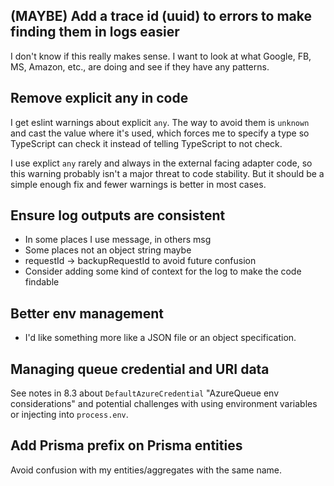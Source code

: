 ## (MAYBE) Add a trace id (uuid) to errors to make finding them in logs easier

I don't know if this really makes sense. I want to look at what Google, FB, MS, Amazon, etc., are doing and see if they have any patterns.

## Remove explicit any in code

I get eslint warnings about explicit `any`. The way to avoid them is `unknown` and cast the value where it's used, which forces me to specify a type so TypeScript can check it instead of telling TypeScript to not check.

I use explict `any` rarely and always in the external facing adapter code, so this warning probably isn't a major threat to code stability. But it should be a simple enough fix and fewer warnings is better in most cases.

## Ensure log outputs are consistent

-  In some places I use message, in others msg
-  Some places not an object string maybe
-  requestId -> backupRequestId to avoid future confusion
-  Consider adding some kind of context for the log to make the code findable

## Better env management

-  I'd like something more like a JSON file or an object specification.

## Managing queue credential and URI data

See notes in 8.3 about `DefaultAzureCredential` "AzureQueue env considerations" and potential challenges with using environment variables or injecting into `process.env`.

## Add Prisma prefix on Prisma entities

Avoid confusion with my entities/aggregates with the same name.
